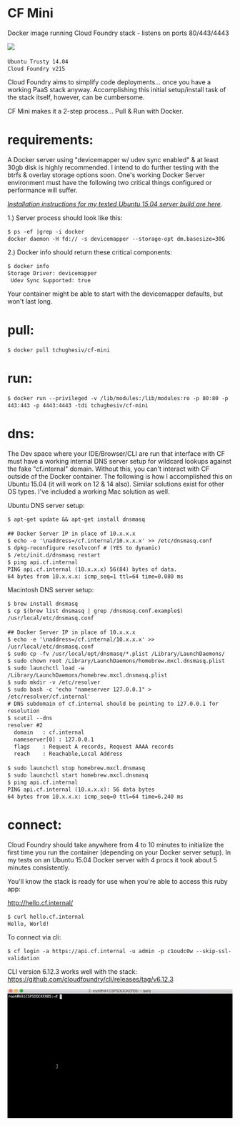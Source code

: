 # CF Mini
Docker image running Cloud Foundry stack - listens on ports 80/443/4443

[![](https://badge.imagelayers.io/tchughesiv/cf-mini.svg)](https://imagelayers.io/?images=tchughesiv/cf-mini:latest 'Get your own badge on imagelayers.io')

    Ubuntu Trusty 14.04
    Cloud Foundry v215

Cloud Foundry aims to simplify code deployments... once you have a working PaaS stack anyway. Accomplishing this initial setup/install task of the stack itself, however, can be cumbersome.

CF Mini makes it a 2-step process... Pull & Run with Docker.

# requirements:

A Docker server using "devicemapper w/ udev sync enabled" & at least 30gb disk is highly recommended. I intend to do further testing with the btrfs & overlay storage options soon. One's working Docker Server environment must have the following two critical things configured or performance will suffer.
  
  *[Installation instructions for my tested Ubuntu 15.04 server build are here](https://github.com/tchughesiv/cf-mini/blob/master/ubuntu15_04.md).*

  1.) Server process should look like this:

    $ ps -ef |grep -i docker
    docker daemon -H fd:// -s devicemapper --storage-opt dm.basesize=30G

  2.) Docker info should return these critical components:

    $ docker info
    Storage Driver: devicemapper
     Udev Sync Supported: true

  Your container might be able to start with the devicemapper defaults, but won't last long.

# pull:

    $ docker pull tchughesiv/cf-mini

# run:

    $ docker run --privileged -v /lib/modules:/lib/modules:ro -p 80:80 -p 443:443 -p 4443:4443 -tdi tchughesiv/cf-mini

# dns:

  The Dev space where your IDE/Browser/CLI are run that interface with CF must have a working internal DNS server setup for wildcard lookups against the fake "cf.internal" domain. Without this, you can't interact with CF outside of the Docker container.  The following is how I accomplished this on Ubuntu 15.04 (it will work on 12 & 14 also).  Similar solutions exist for other OS types. I've included a working Mac solution as well.

Ubuntu DNS server setup:

    $ apt-get update && apt-get install dnsmasq

    ## Docker Server IP in place of 10.x.x.x
    $ echo -e '\naddress=/cf.internal/10.x.x.x' >> /etc/dnsmasq.conf
    $ dpkg-reconfigure resolvconf # (YES to dynamic)
    $ /etc/init.d/dnsmasq restart
    $ ping api.cf.internal
    PING api.cf.internal (10.x.x.x) 56(84) bytes of data.
    64 bytes from 10.x.x.x: icmp_seq=1 ttl=64 time=0.080 ms

Macintosh DNS server setup:

    $ brew install dnsmasq
    $ cp $(brew list dnsmasq | grep /dnsmasq.conf.example$) /usr/local/etc/dnsmasq.conf

    ## Docker Server IP in place of 10.x.x.x
    $ echo -e '\naddress=/cf.internal/10.x.x.x' >> /usr/local/etc/dnsmasq.conf
    $ sudo cp -fv /usr/local/opt/dnsmasq/*.plist /Library/LaunchDaemons/
    $ sudo chown root /Library/LaunchDaemons/homebrew.mxcl.dnsmasq.plist
    $ sudo launchctl load -w /Library/LaunchDaemons/homebrew.mxcl.dnsmasq.plist
    $ sudo mkdir -v /etc/resolver
    $ sudo bash -c 'echo "nameserver 127.0.0.1" > /etc/resolver/cf.internal'
    # DNS subdomain of cf.internal should be pointing to 127.0.0.1 for resolution
    $ scutil --dns
    resolver #2
      domain   : cf.internal
      nameserver[0] : 127.0.0.1
      flags    : Request A records, Request AAAA records
      reach    : Reachable,Local Address

    $ sudo launchctl stop homebrew.mxcl.dnsmasq
    $ sudo launchctl start homebrew.mxcl.dnsmasq
    $ ping api.cf.internal
    PING api.cf.internal (10.x.x.x): 56 data bytes
    64 bytes from 10.x.x.x: icmp_seq=0 ttl=64 time=6.240 ms

# connect:

Cloud Foundry should take anywhere from 4 to 10 minutes to initialize the first time you run the container (depending on your Docker server setup).  In my tests on an Ubuntu 15.04 Docker server with 4 procs it took about 5 minutes consistently.

  You'll know the stack is ready for use when you're able to access this ruby app:

  <http://hello.cf.internal/>

    $ curl hello.cf.internal
    Hello, World!

To connect via cli:

    $ cf login -a https://api.cf.internal -u admin -p c1oudc0w --skip-ssl-validation

CLI version 6.12.3 works well with the stack:	<https://github.com/cloudfoundry/cli/releases/tag/v6.12.3>

![gif not loading](https://raw.githubusercontent.com/tchughesiv/images/master/cfmini.gif "CF-Mini Demo")

